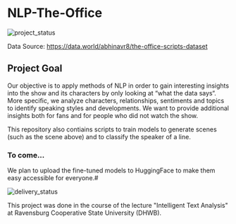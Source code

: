 # NLP-The-Office

![project_status](https://img.shields.io/badge/ProjectStatus-done-green)

Data Source: https://data.world/abhinavr8/the-office-scripts-dataset

## Project Goal
Our objective is to apply methods of NLP in order to gain interesting insights into the show and its characters by only looking at “what the data says“. More specific, we analyze characters, relationships, sentiments and topics to identify speaking styles and developments. We want to provide additional insights both for fans and for people who did not watch
the show.

This repository also contiains scripts to train models to generate scenes (such as the scene above) and to classify
the speaker of a line. 

### To come...
We plan to upload the fine-tuned models to HuggingFace to make them easy accessible for everyone.#

![delivery_status](https://img.shields.io/badge/DeliveryStatus-implementing-yellow)



This project was done in the course of the lecture "Intelligent Text Analysis" at Ravensburg Cooperative State University (DHWB).
